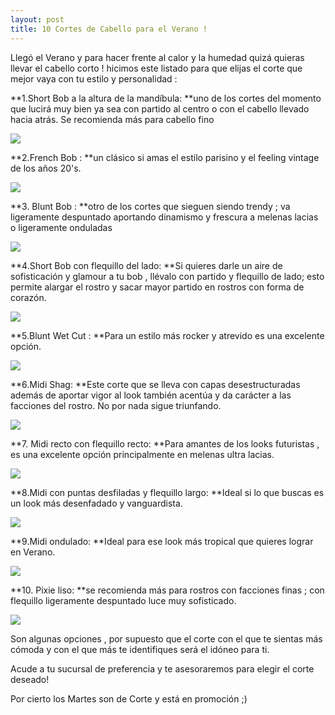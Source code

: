 ```yaml
---
layout: post
title: 10 Cortes de Cabello para el Verano !
---
```

Llegó el Verano y para hacer frente al calor y la humedad quizá quieras llevar el cabello corto ! hicimos este listado para que elijas el corte que mejor vaya con tu estilo y personalidad :



**1.Short Bob a la altura de la mandíbula: **uno de los cortes del momento que lucirá muy bien ya sea con partido al centro o con el cabello llevado hacia atrás. Se recomienda más para cabello fino

![](/img/uploads/microbob.jpg)

**2.French Bob : **un clásico si amas el estilo parisino y el feeling vintage de los años 20's.

![](/img/uploads/frenchbob.jpg)

**3. Blunt Bob : **otro de los cortes que sieguen siendo trendy ; va ligeramente despuntado aportando dinamismo y frescura a melenas lacias o ligeramente onduladas

![](/img/uploads/blunt.jpg)

**4.Short Bob con flequillo del lado: **Si quieres darle un aire de sofisticación y glamour a tu bob , llévalo con partido y flequillo de lado; esto permite alargar el rostro y sacar mayor partido en rostros con forma de corazón.  

![](/img/uploads/cortebob.jpg)

**5.Blunt Wet Cut : **Para un estilo más rocker y atrevido es una excelente opción.

![](/img/uploads/bluntwetcut.jpg)

**6.Midi Shag: **Este corte que se lleva con capas desestructuradas además de aportar vigor al look también acentúa y da carácter a las facciones del rostro. No por nada sigue triunfando.

![](/img/uploads/midishag.jpg)

**7. Midi recto con flequillo recto: **Para amantes de los looks futuristas , es una excelente opción principalmente en melenas ultra lacias. 

![](/img/uploads/recto.jpg)

**8.Midi con puntas desfiladas y flequillo largo: **Ideal si lo que buscas es un look más desenfadado y vanguardista.

![](/img/uploads/midiflequillolargo.jpg)

**9.Midi ondulado: **Ideal para ese look más tropical que quieres lograr en Verano.

![](/img/uploads/midiondulado.jpg)

**10. Pixie liso: **se recomienda más para rostros con facciones finas ; con flequillo ligeramente despuntado luce muy sofisticado.

![](/img/uploads/pixieliso.jpg)



Son algunas opciones , por supuesto que el corte con el que te sientas más cómoda y con el que más te identifiques será el idóneo para ti.

Acude a tu sucursal de preferencia y te asesoraremos para elegir el corte deseado! 

Por cierto los Martes son de Corte y está en promoción ;)
